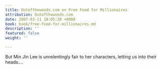 ```yaml
---
title: Outofthewoods.com on Free Food for Millionaires
attribution: Outofthewoods.com
date: 2007-03-11 18:05:28 +0000
book: book/free-food-for-millionaires.md
description: ''
featured: false
weight: ''

---
```

But Min Jin Lee is unrelentingly fair to her characters, letting us into their heads….